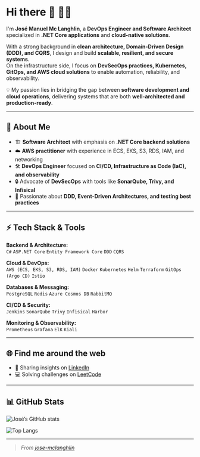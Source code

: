 # Hi there 👋 🧑‍💻

I'm **José Manuel Mc Langhlin**, a **DevOps Engineer and Software Architect** specialized in **.NET Core applications** and **cloud-native solutions**.  

With a strong background in **clean architecture, Domain-Driven Design (DDD), and CQRS**, I design and build **scalable, resilient, and secure systems**.  
On the infrastructure side, I focus on **DevSecOps practices, Kubernetes, GitOps, and AWS cloud solutions** to enable automation, reliability, and observability.  

💡 My passion lies in bridging the gap between **software development and cloud operations**, delivering systems that are both **well-architected and production-ready**.  

---

## 🚀 About Me

- 🏗️ **Software Architect** with emphasis on **.NET Core backend solutions**  
- ☁️ **AWS practitioner** with experience in ECS, EKS, S3, RDS, IAM, and networking  
- 🛠️ **DevOps Engineer** focused on **CI/CD, Infrastructure as Code (IaC), and observability**  
- 🔒 Advocate of **DevSecOps** with tools like **SonarQube, Trivy, and Infisical**  
- 🧩 Passionate about **DDD, Event-Driven Architectures, and testing best practices**  

---

## ⚡ Tech Stack & Tools

**Backend & Architecture:**  
`C#` `ASP.NET Core` `Entity Framework Core` `DDD` `CQRS`  

**Cloud & DevOps:**  
`AWS (ECS, EKS, S3, RDS, IAM)` `Docker` `Kubernetes` `Helm` `Terraform` `GitOps (Argo CD)` `Istio`  

**Databases & Messaging:**  
`PostgreSQL` `Redis` `Azure Cosmos DB` `RabbitMQ`

**CI/CD & Security:**  
`Jenkins` `SonarQube` `Trivy` `Infisical` `Harbor`  

**Monitoring & Observability:**  
`Prometheus` `Grafana`  `ElK` `Kiali`

---

## 🌐 Find me around the web

- 💼 Sharing insights on [LinkedIn](https://www.linkedin.com/in/jose-mclanghlin/)  
- 💻 Solving challenges on [LeetCode](https://leetcode.com/u/mclanghlin/)

---

## 📊 GitHub Stats

![José’s GitHub stats](https://github-readme-stats.vercel.app/api?username=jose-mclanghlin&show_icons=true&theme=default)

![Top Langs](https://github-readme-stats.vercel.app/api/top-langs/?username=jose-mclanghlin&layout=compact&theme=default)

---

> _From [jose-mclanghlin](https://github.com/jose-mclanghlin)_
